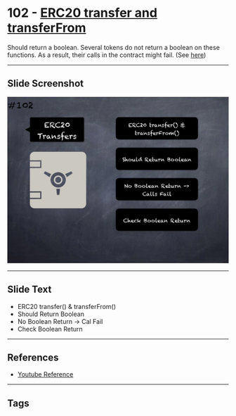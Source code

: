 # 102 - [ERC20 transfer and transferFrom](ERC20%20transfer%20and%20transferFrom.md)

Should return a boolean. Several tokens do not return a boolean on these functions. As a result, their calls in the contract might fail. (See [here](https://github.com/crytic/building-secure-contracts/blob/master/development-guidelines/token_integration.md#erc-conformity))
___
## Slide Screenshot
![0102.jpg](../../images/5.%20Pitfalls%20and%20Best%20Practices%20201/102.jpg)
___
## Slide Text
- ERC20 transfer() & transferFrom()
- Should Return Boolean
- No Boolean Return -> Cal Fail
- Check Boolean Return
___
## References
- [Youtube Reference](https://youtu.be/WGM1SF8twmw?t=84)
___
## Tags